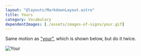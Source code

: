 ```yaml
---
layout: "@layouts/MarkdownLayout.astro"
title: Yours
category: Vocabulary
dependentImages: [./assets/images-of-signs/your.gif]
---
```


Same motion as ["your"](./your), which is shown below, but do it twice.

![Your](@signs/your.gif)
